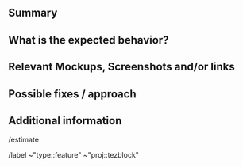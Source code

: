 <!---
1. Before opening a new issue, make sure it isn't a duplicate.

2. Include the name of the affected component, eg: account-transaction-list or scan-address

3. Fill all proposed paragraphs (even with NA, if nothing available)
--->

## Summary

<!--- Summarize the feature concisely --->

## What is the expected behavior?

<!--- What the user should see / can do --->

## Relevant Mockups, Screenshots and/or links

<!--- Paste or link any relevant mockups or screenshot that describe the feature. --->

## Possible fixes / approach

<!--- If you can, link to the line of code that might be responsible for the problem or describe how to solve it  --->

## Additional information

<!--- anything that might be important for whoever works with this issue )  --->

<!--- --------------------------------------------------- --->

<!--- if you already know, please add an estimate eg. 2h or 1d, else leave it as it is--->

/estimate

<!--- these standard labels will be added to this issue, leave it as it is --->

/label ~"type::feature" ~"proj::tezblock"
